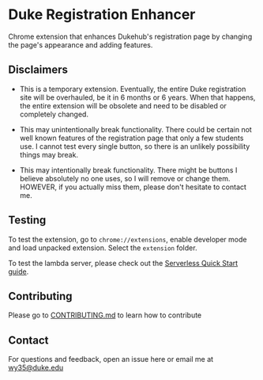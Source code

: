# Duke Registration Enhancer

Chrome extension that enhances Dukehub's registration page by changing the page's appearance and adding features.

## Disclaimers

- This is a temporary extension. Eventually, the entire Duke registration site will be overhauled, be it in 6 months or 6 years. When that happens, the entire extension will be obsolete and need to be disabled or completely changed.

- This may unintentionally break functionality. There could be certain not well known features of the registration page that only a few students use. I cannot test every single button, so there is an unlikely possibility things may break.

- This may intentionally break functionality. There might be buttons I believe absolutely no one uses, so I will remove or change them. HOWEVER, if you actually miss them, please don't hesitate to contact me.

## Testing

To test the extension, go to `chrome://extensions`, enable developer mode and load unpacked extension. Select the `extension` folder.

To test the lambda server, please check out the [Serverless Quick Start guide](https://serverless.com/framework/docs/providers/aws/guide/quick-start/).

## Contributing

Please go to [CONTRIBUTING.md](CONTRIBUTING.md) to learn how to contribute

## Contact

For questions and feedback, open an issue here or email me at wy35@duke.edu
